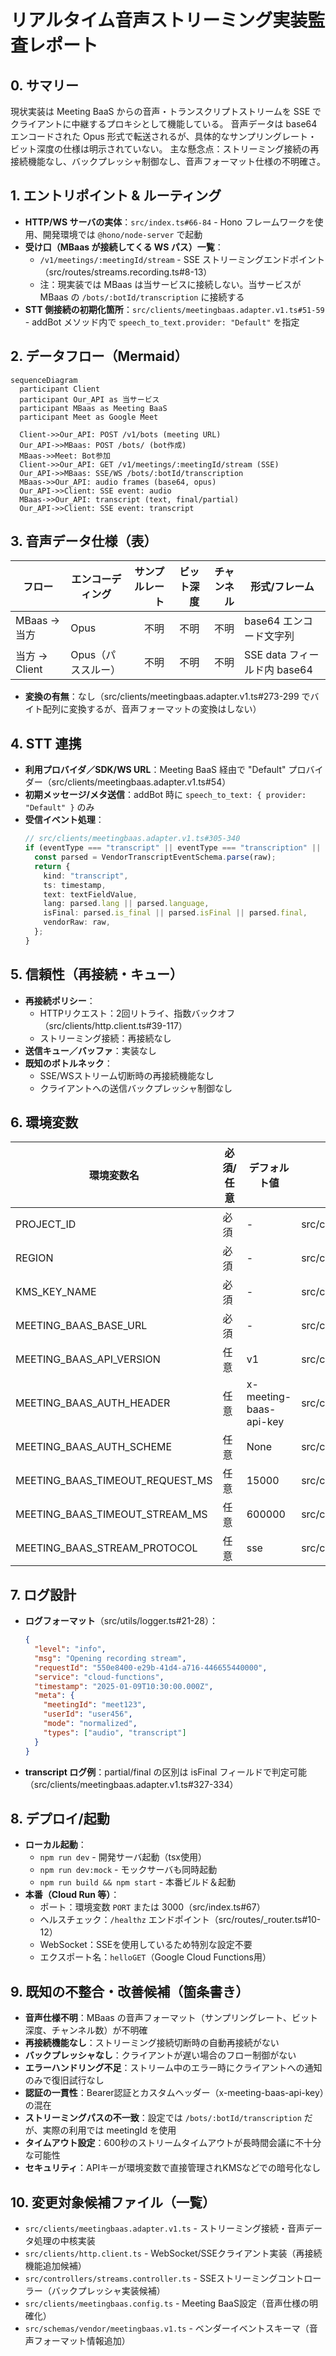# リアルタイム音声ストリーミング実装監査レポート

## 0. サマリー

現状実装は Meeting BaaS からの音声・トランスクリプトストリームを SSE でクライアントに中継するプロキシとして機能している。
音声データは base64 エンコードされた Opus 形式で転送されるが、具体的なサンプリングレート・ビット深度の仕様は明示されていない。
主な懸念点：ストリーミング接続の再接続機能なし、バックプレッシャ制御なし、音声フォーマット仕様の不明確さ。

## 1. エントリポイント & ルーティング

* **HTTP/WS サーバの実体**：`src/index.ts#66-84` - Hono フレームワークを使用、開発環境では `@hono/node-server` で起動
* **受け口（MBaas が接続してくる WS パス）一覧**：
  - `/v1/meetings/:meetingId/stream` - SSE ストリーミングエンドポイント（src/routes/streams.recording.ts#8-13）
  - 注：現実装では MBaas は当サービスに接続しない。当サービスが MBaas の `/bots/:botId/transcription` に接続する
* **STT 側接続の初期化箇所**：`src/clients/meetingbaas.adapter.v1.ts#51-59` - addBot メソッド内で `speech_to_text.provider: "Default"` を指定

## 2. データフロー（Mermaid）

```mermaid
sequenceDiagram
  participant Client
  participant Our_API as 当サービス
  participant MBaas as Meeting BaaS
  participant Meet as Google Meet
  
  Client->>Our_API: POST /v1/bots (meeting URL)
  Our_API->>MBaas: POST /bots/ (bot作成)
  MBaas->>Meet: Bot参加
  Client->>Our_API: GET /v1/meetings/:meetingId/stream (SSE)
  Our_API->>MBaas: SSE/WS /bots/:botId/transcription
  MBaas->>Our_API: audio frames (base64, opus)
  Our_API->>Client: SSE event: audio
  MBaas->>Our_API: transcript (text, final/partial)
  Our_API->>Client: SSE event: transcript
```

## 3. 音声データ仕様（表）

| フロー | エンコーディング | サンプルレート | ビット深度 | チャンネル | 形式/フレーム |
| --- | --- | ---: | ---: | ---: | --- |
| MBaas → 当方 | Opus | 不明 | 不明 | 不明 | base64 エンコード文字列 |
| 当方 → Client | Opus（パススルー） | 不明 | 不明 | 不明 | SSE data フィールド内 base64 |

* **変換の有無**：なし（src/clients/meetingbaas.adapter.v1.ts#273-299 でバイト配列に変換するが、音声フォーマットの変換はしない）

## 4. STT 連携

* **利用プロバイダ／SDK/WS URL**：Meeting BaaS 経由で "Default" プロバイダー（src/clients/meetingbaas.adapter.v1.ts#54）
* **初期メッセージ/メタ送信**：addBot 時に `speech_to_text: { provider: "Default" }` のみ
* **受信イベント処理**：
  ```typescript
  // src/clients/meetingbaas.adapter.v1.ts#305-340
  if (eventType === "transcript" || eventType === "transcription" || eventType === "speech_to_text") {
    const parsed = VendorTranscriptEventSchema.parse(raw);
    return {
      kind: "transcript",
      ts: timestamp,
      text: textFieldValue,
      lang: parsed.lang || parsed.language,
      isFinal: parsed.is_final || parsed.isFinal || parsed.final,
      vendorRaw: raw,
    };
  }
  ```

## 5. 信頼性（再接続・キュー）

* **再接続ポリシー**：
  - HTTPリクエスト：2回リトライ、指数バックオフ（src/clients/http.client.ts#39-117）
  - ストリーミング接続：再接続なし
* **送信キュー／バッファ**：実装なし
* **既知のボトルネック**：
  - SSE/WSストリーム切断時の再接続機能なし
  - クライアントへの送信バックプレッシャ制御なし

## 6. 環境変数

| 環境変数名 | 必須/任意 | デフォルト値 | 参照箇所 |
| --- | --- | --- | --- |
| PROJECT_ID | 必須 | - | src/configs/env.ts#13 |
| REGION | 必須 | - | src/configs/env.ts#14 |
| KMS_KEY_NAME | 必須 | - | src/configs/env.ts#15 |
| MEETING_BAAS_BASE_URL | 必須 | - | src/configs/env.ts#16 |
| MEETING_BAAS_API_VERSION | 任意 | v1 | src/clients/meetingbaas.config.ts#103 |
| MEETING_BAAS_AUTH_HEADER | 任意 | x-meeting-baas-api-key | src/clients/meetingbaas.config.ts#101 |
| MEETING_BAAS_AUTH_SCHEME | 任意 | None | src/clients/meetingbaas.config.ts#102 |
| MEETING_BAAS_TIMEOUT_REQUEST_MS | 任意 | 15000 | src/clients/meetingbaas.config.ts#115 |
| MEETING_BAAS_TIMEOUT_STREAM_MS | 任意 | 600000 | src/clients/meetingbaas.config.ts#116 |
| MEETING_BAAS_STREAM_PROTOCOL | 任意 | sse | src/clients/meetingbaas.config.ts#104 |

## 7. ログ設計

* **ログフォーマット**（src/utils/logger.ts#21-28）：
  ```json
  {
    "level": "info",
    "msg": "Opening recording stream",
    "requestId": "550e8400-e29b-41d4-a716-446655440000",
    "service": "cloud-functions",
    "timestamp": "2025-01-09T10:30:00.000Z",
    "meta": {
      "meetingId": "meet123",
      "userId": "user456",
      "mode": "normalized",
      "types": ["audio", "transcript"]
    }
  }
  ```
* **transcript ログ例**：partial/final の区別は isFinal フィールドで判定可能（src/clients/meetingbaas.adapter.v1.ts#327-334）

## 8. デプロイ/起動

* **ローカル起動**：
  - `npm run dev` - 開発サーバ起動（tsx使用）
  - `npm run dev:mock` - モックサーバも同時起動
  - `npm run build && npm start` - 本番ビルド＆起動
* **本番（Cloud Run 等）**：
  - ポート：環境変数 `PORT` または 3000（src/index.ts#67）
  - ヘルスチェック：`/healthz` エンドポイント（src/routes/_router.ts#10-12）
  - WebSocket：SSEを使用しているため特別な設定不要
  - エクスポート名：`helloGET`（Google Cloud Functions用）

## 9. 既知の不整合・改善候補（箇条書き）

* **音声仕様不明**：MBaas の音声フォーマット（サンプリングレート、ビット深度、チャンネル数）が不明確
* **再接続機能なし**：ストリーミング接続切断時の自動再接続がない
* **バックプレッシャなし**：クライアントが遅い場合のフロー制御がない
* **エラーハンドリング不足**：ストリーム中のエラー時にクライアントへの通知のみで復旧試行なし
* **認証の一貫性**：Bearer認証とカスタムヘッダー（x-meeting-baas-api-key）の混在
* **ストリーミングパスの不一致**：設定では `/bots/:botId/transcription` だが、実際の利用では meetingId を使用
* **タイムアウト設定**：600秒のストリームタイムアウトが長時間会議に不十分な可能性
* **セキュリティ**：APIキーが環境変数で直接管理されKMSなどでの暗号化なし

## 10. 変更対象候補ファイル（一覧）

* `src/clients/meetingbaas.adapter.v1.ts` - ストリーミング接続・音声データ処理の中核実装
* `src/clients/http.client.ts` - WebSocket/SSEクライアント実装（再接続機能追加候補）
* `src/controllers/streams.controller.ts` - SSEストリーミングコントローラー（バックプレッシャ実装候補）
* `src/clients/meetingbaas.config.ts` - Meeting BaaS設定（音声仕様の明確化）
* `src/schemas/vendor/meetingbaas.v1.ts` - ベンダーイベントスキーマ（音声フォーマット情報追加）